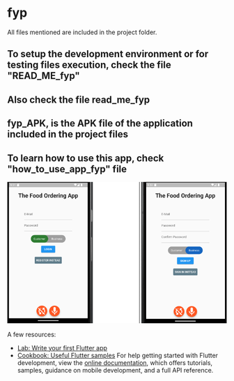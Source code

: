 # fyp

All files mentioned are included in the project folder.

## To setup the development environment or for testing files execution, check the file "READ_ME_fyp"
## Also check the file read_me_fyp
## fyp_APK, is the APK file of the application included in the project files
## To learn how to use this app, check "how_to_use_app_fyp" file


![alt text](https://github.com/theayazdevs/finalyearprojectuni/blob/main/img1.png?raw=true)











A few resources:
- [Lab: Write your first Flutter app](https://docs.flutter.dev/get-started/codelab)
- [Cookbook: Useful Flutter samples](https://docs.flutter.dev/cookbook)
For help getting started with Flutter development, view the
[online documentation](https://docs.flutter.dev/), which offers tutorials,
samples, guidance on mobile development, and a full API reference.
